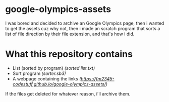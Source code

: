 # google-olympics-assets
I was bored and decided to archive an Google Olympics page, then i wanted to get the assets cuz why not, then i made an scratch program that sorts a list of file direction by their file extension, and that's how i did.

# What this repository contains
- List (sorted by program) *(sorted list.txt)*
- Sort program *(sorter.sb3)*
- A webpage containing  the links *(https://fm2345-codestuff.github.io/google-olympics-assets/)*

If the files get deleted for whatever reason, i'll archive them.
